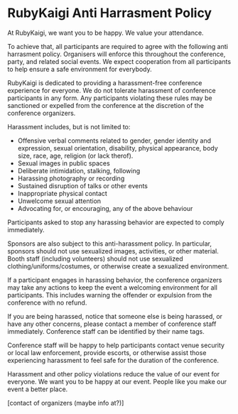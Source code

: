 # RubyKaigi Anti Harrasment Policy

At RubyKaigi, we want you to be happy.  We value your attendance.

To achieve that, all participants are required to agree with the following anti harrasment policy. Organisers will enforce this throughout the conference, party, and related social events. We expect cooperation from all participants to help ensure a safe environment for everybody.

RubyKaigi is dedicated to providing a harassment-free conference experience for everyone. We do not tolerate harassment of conference participants in any form. Any participants violating these rules may be sanctioned or expelled from the conference at the discretion of the conference organizers.

Harassment includes, but is not limited to:

- Offensive verbal comments related to gender, gender identity and expression, sexual orientation, disability, physical appearance, body size, race, age, religion (or lack therof).
- Sexual images in public spaces
- Deliberate intimidation, stalking, following
- Harassing photography or recording
- Sustained disruption of talks or other events
- Inappropriate physical contact
- Unwelcome sexual attention
- Advocating for, or encouraging, any of the above behaviour

Participants asked to stop any harassing behavior are expected to comply immediately.

Sponsors are also subject to this anti-harassment policy. In particular, sponsors should not use sexualized images, activities, or other material. Booth staff (including volunteers) should not use sexualized clothing/uniforms/costumes, or otherwise create a sexualized environment.

If a participant engages in harassing behavior, the conference organizers may take any actions to keep the event a welcoming environment for all participants. This includes warning the offender or expulsion from the conference with no refund.

If you are being harassed, notice that someone else is being harassed, or have any other concerns, please contact a member of conference staff immediately.  Conference staff can be identified by their name tags.

Conference staff will be happy to help participants contact venue security or local law enforcement, provide escorts, or otherwise assist those experiencing harassment to feel safe for the duration of the conference.

Harassment and other policy violations reduce the value of our event for everyone. We want you to be happy at our event. People like you make our event a better place.

[contact of organizers (maybe info at?)]